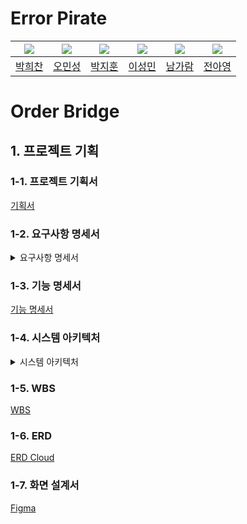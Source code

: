 # Error Pirate
|![](https://avatars.githubusercontent.com/u/115945994)|![](https://avatars.githubusercontent.com/u/99578261)|![](https://avatars.githubusercontent.com/u/87793524)|![](https://avatars.githubusercontent.com/u/174118592)|![](https://avatars.githubusercontent.com/u/134343781)|![](https://avatars.githubusercontent.com/u/102805138)|
|:-:|:-:|:-:|:-:|:-:|:-:|
|[박희찬](https://github.com/hcbak)|[오민성](https://github.com/beanteacher)|[박지훈](https://github.com/dispear)|[이성민](https://github.com/sung-mini)|[남가람](https://github.com/catnine11)|[전아영](https://github.com/AYeong-Jeon)|

# Order Bridge

## 1. 프로젝트 기획

### 1-1. 프로젝트 기획서
[기획서](https://drive.google.com/file/d/16-nRm353jOGMHSPJCbj4NXpgWPW4UUv4/view?usp=sharing)

### 1-2. 요구사항 명세서
<details>
  <summary>요구사항 명세서</summary>
  <div markdown="1">

[요구사항 명세서](https://docs.google.com/spreadsheets/d/e/2PACX-1vQxM_rIHvmLTbkV9LnaKnpo5b7QTwlGp9VqwIbPuwNH_rs0f3UpjXx70gHiFa4FGKJpYlsRoGB4w7w5/pubhtml?gid=594562128&single=true)

![image](https://github.com/user-attachments/assets/302f70d5-4497-4d7c-af3a-8910d614f1ea)
  </div>
</details>

### 1-3. 기능 명세서
[기능 명세서](https://docs.google.com/spreadsheets/d/e/2PACX-1vQxM_rIHvmLTbkV9LnaKnpo5b7QTwlGp9VqwIbPuwNH_rs0f3UpjXx70gHiFa4FGKJpYlsRoGB4w7w5/pubhtml?gid=213070244&single=true)

### 1-4. 시스템 아키텍처
<details>
  <summary>시스템 아키텍처</summary>
  <div markdown="1">

![image](https://github.com/user-attachments/assets/c0712a6f-9e98-487e-8f6f-c1ec3d18f794)

  </div>
</details>

### 1-5. WBS
[WBS](https://docs.google.com/spreadsheets/d/e/2PACX-1vQxM_rIHvmLTbkV9LnaKnpo5b7QTwlGp9VqwIbPuwNH_rs0f3UpjXx70gHiFa4FGKJpYlsRoGB4w7w5/pubhtml?gid=1397057023&single=true)

### 1-6. ERD
[ERD Cloud](https://www.erdcloud.com/d/voRzi3kXFkSQWkTTx)

### 1-7. 화면 설계서
[Figma](https://www.figma.com/design/75SMKjrV0RAYySz6nuMzhf/%EC%97%90%EB%9F%AC-%ED%95%B4%EC%A0%81%EB%8B%A8?node-id=0-1&t=DVRxg4B582bo3SLt-1)
